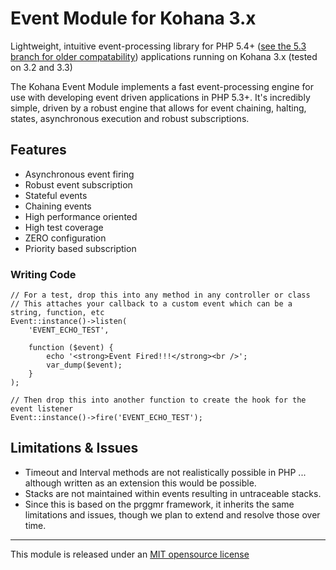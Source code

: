 # Event Module for Kohana 3.x
Lightweight, intuitive event-processing library for PHP 5.4+ ([see the 5.3 branch for older compatability](https://github.com/thinkclay/KO3-Event/tree/php-5.3)) applications running on Kohana 3.x (tested on 3.2 and 3.3)

The Kohana Event Module implements a fast event-processing engine for use with developing event driven applications in PHP 5.3+. It's incredibly simple, driven by a robust engine that allows for event chaining, halting, states, asynchronous execution and robust subscriptions.

## Features
* Asynchronous event firing
* Robust event subscription
* Stateful events
* Chaining events
* High performance oriented
* High test coverage
* ZERO configuration
* Priority based subscription

### Writing Code

	// For a test, drop this into any method in any controller or class
	// This attaches your callback to a custom event which can be a string, function, etc
	Event::instance()->listen(
		'EVENT_ECHO_TEST',

		function ($event) {
			echo '<strong>Event Fired!!!</strong><br />';
			var_dump($event);
		}
	);

	// Then drop this into another function to create the hook for the event listener
    Event::instance()->fire('EVENT_ECHO_TEST');


## Limitations & Issues

* Timeout and Interval methods are not realistically possible in PHP ... although written as an extension this would be possible.
* Stacks are not maintained within events resulting in untraceable stacks.
* Since this is based on the prggmr framework, it inherits the same limitations and issues, though we plan to extend and resolve those over time.


----
This module is released under an [MIT opensource license](http://opensource.org/licenses/MIT)
